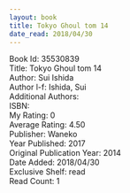 ```yaml
---
layout: book
title: Tokyo Ghoul tom 14
date_read: 2018/04/30
---
```


Book Id: 35530839<br />
Title: Tokyo Ghoul tom 14<br />
Author: Sui Ishida<br />
Author l-f: Ishida, Sui<br />
Additional Authors: <br />
ISBN: <br />
My Rating: 0<br />
Average Rating: 4.50<br />
Publisher: Waneko<br />
Year Published: 2017<br />
Original Publication Year: 2014<br />
Date Added: 2018/04/30<br />
Exclusive Shelf: read<br />
Read Count: 1<br />

